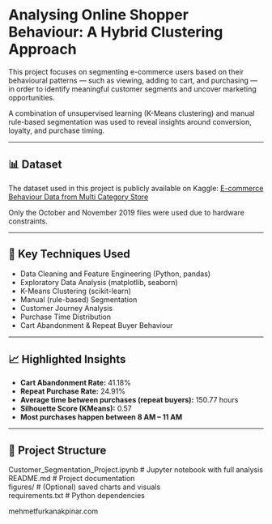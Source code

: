 # Analysing Online Shopper Behaviour: A Hybrid Clustering Approach

This project focuses on segmenting e-commerce users based on their behavioural patterns — such as viewing, adding to cart, and purchasing — in order to identify meaningful customer segments and uncover marketing opportunities.

A combination of unsupervised learning (K-Means clustering) and manual rule-based segmentation was used to reveal insights around conversion, loyalty, and purchase timing.

---

## 📊 Dataset

The dataset used in this project is publicly available on Kaggle:
[E-commerce Behaviour Data from Multi Category Store](https://www.kaggle.com/datasets/mkechinov/ecommerce-behaviour-data-from-multi-category-store)

Only the October and November 2019 files were used due to hardware constraints.

---

## 🧠 Key Techniques Used

- Data Cleaning and Feature Engineering (Python, pandas)
- Exploratory Data Analysis (matplotlib, seaborn)
- K-Means Clustering (scikit-learn)
- Manual (rule-based) Segmentation
- Customer Journey Analysis
- Purchase Time Distribution
- Cart Abandonment & Repeat Buyer Behaviour

---

## 📈 Highlighted Insights

- **Cart Abandonment Rate:** 41.18%  
- **Repeat Purchase Rate:** 24.91%  
- **Average time between purchases (repeat buyers):** 150.77 hours  
- **Silhouette Score (KMeans):** 0.57  
- **Most purchases happen between 8 AM – 11 AM**

---

## 📁 Project Structure

Customer_Segmentation_Project.ipynb   # Jupyter notebook with full analysis  
README.md                             # Project documentation  
figures/                              # (Optional) saved charts and visuals  
requirements.txt                      # Python dependencies  


mehmetfurkanakpinar.com
